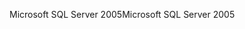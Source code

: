 <span data-ttu-id="6d762-101">Microsoft SQL Server 2005</span><span class="sxs-lookup"><span data-stu-id="6d762-101">Microsoft SQL Server 2005</span></span>